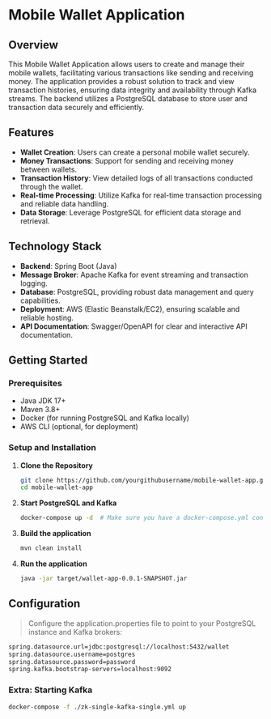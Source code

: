 # Mobile Wallet Application

## Overview

This Mobile Wallet Application allows users to create and manage their mobile wallets, facilitating various transactions like sending and receiving money. The application provides a robust solution to track and view transaction histories, ensuring data integrity and availability through Kafka streams. The backend utilizes a PostgreSQL database to store user and transaction data securely and efficiently.

## Features

- **Wallet Creation**: Users can create a personal mobile wallet securely.
- **Money Transactions**: Support for sending and receiving money between wallets.
- **Transaction History**: View detailed logs of all transactions conducted through the wallet.
- **Real-time Processing**: Utilize Kafka for real-time transaction processing and reliable data handling.
- **Data Storage**: Leverage PostgreSQL for efficient data storage and retrieval.

## Technology Stack

- **Backend**: Spring Boot (Java)
- **Message Broker**: Apache Kafka for event streaming and transaction logging.
- **Database**: PostgreSQL, providing robust data management and query capabilities.
- **Deployment**: AWS (Elastic Beanstalk/EC2), ensuring scalable and reliable hosting.
- **API Documentation**: Swagger/OpenAPI for clear and interactive API documentation.

## Getting Started

### Prerequisites

- Java JDK 17+
- Maven 3.8+
- Docker (for running PostgreSQL and Kafka locally)
- AWS CLI (optional, for deployment)

### Setup and Installation

1. **Clone the Repository**
   ```bash
   git clone https://github.com/yourgithubusername/mobile-wallet-app.git
   cd mobile-wallet-app

2. **Start PostgreSQL and Kafka**
    ```bash
   docker-compose up -d  # Make sure you have a docker-compose.yml configured

3. **Build the application**
   ```bash
   mvn clean install
   
4. **Run the application**
   ```bash
   java -jar target/wallet-app-0.0.1-SNAPSHOT.jar

## Configuration
> Configure the application.properties file to point to your PostgreSQL instance and Kafka brokers:
```bash
spring.datasource.url=jdbc:postgresql://localhost:5432/wallet
spring.datasource.username=postgres
spring.datasource.password=password
spring.kafka.bootstrap-servers=localhost:9092
```

### Extra: Starting Kafka
```bash
docker-compose -f ./zk-single-kafka-single.yml up   
